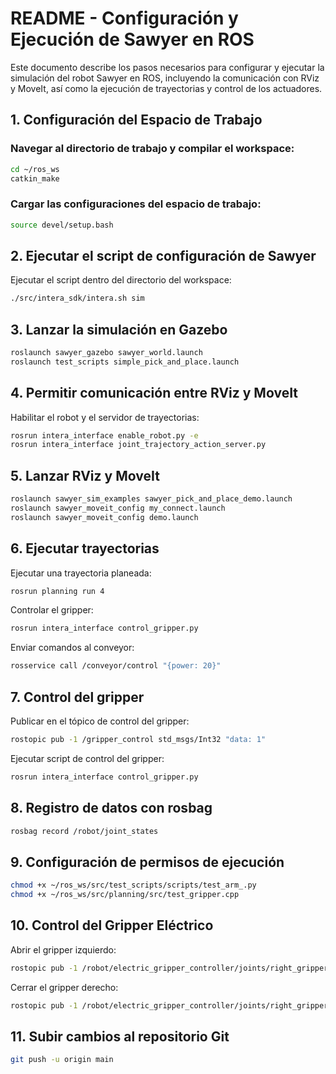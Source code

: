 # README - Configuración y Ejecución de Sawyer en ROS

Este documento describe los pasos necesarios para configurar y ejecutar la simulación del robot Sawyer en ROS, incluyendo la comunicación con RViz y MoveIt, así como la ejecución de trayectorias y control de los actuadores.

## 1. Configuración del Espacio de Trabajo

### Navegar al directorio de trabajo y compilar el workspace:
```bash
cd ~/ros_ws
catkin_make
```

### Cargar las configuraciones del espacio de trabajo:
```bash
source devel/setup.bash
```

## 2. Ejecutar el script de configuración de Sawyer
Ejecutar el script dentro del directorio del workspace:
```bash
./src/intera_sdk/intera.sh sim
```

## 3. Lanzar la simulación en Gazebo
```bash
roslaunch sawyer_gazebo sawyer_world.launch
roslaunch test_scripts simple_pick_and_place.launch
```

## 4. Permitir comunicación entre RViz y MoveIt
Habilitar el robot y el servidor de trayectorias:
```bash
rosrun intera_interface enable_robot.py -e
rosrun intera_interface joint_trajectory_action_server.py
```

## 5. Lanzar RViz y MoveIt
```bash
roslaunch sawyer_sim_examples sawyer_pick_and_place_demo.launch
roslaunch sawyer_moveit_config my_connect.launch
roslaunch sawyer_moveit_config demo.launch
```

## 6. Ejecutar trayectorias
Ejecutar una trayectoria planeada:
```bash
rosrun planning run 4
```
Controlar el gripper:
```bash
rosrun intera_interface control_gripper.py
```
Enviar comandos al conveyor:
```bash
rosservice call /conveyor/control "{power: 20}"
```

## 7. Control del gripper
Publicar en el tópico de control del gripper:
```bash
rostopic pub -1 /gripper_control std_msgs/Int32 "data: 1"
```
Ejecutar script de control del gripper:
```bash
rosrun intera_interface control_gripper.py
```

## 8. Registro de datos con rosbag
```bash
rosbag record /robot/joint_states
```

## 9. Configuración de permisos de ejecución
```bash
chmod +x ~/ros_ws/src/test_scripts/scripts/test_arm_.py
chmod +x ~/ros_ws/src/planning/src/test_gripper.cpp
```

## 10. Control del Gripper Eléctrico
Abrir el gripper izquierdo:
```bash
rostopic pub -1 /robot/electric_gripper_controller/joints/right_gripper_r_finger_controller/command std_msgs/Float64 "data: 1.0"
```
Cerrar el gripper derecho:
```bash
rostopic pub -1 /robot/electric_gripper_controller/joints/right_gripper_r_finger_controller/command std_msgs/Float64 "data: -1.0"
```

## 11. Subir cambios al repositorio Git
```bash
git push -u origin main
```

